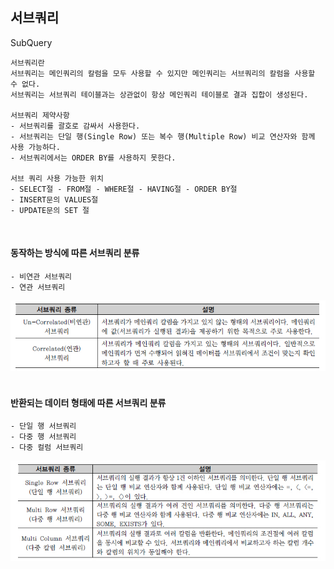 ## 서브쿼리 
SubQuery
```commandline
서브쿼리란
서브쿼리는 메인쿼리의 칼럼을 모두 사용할 수 있지만 메인쿼리는 서브쿼리의 칼럼을 사용할 수 없다.
서브쿼리는 서브쿼리 테이블과는 상관없이 항상 메인쿼리 테이블로 결과 집합이 생성된다.

서브쿼리 제약사항
- 서브쿼리를 괄호로 감싸서 사용한다. 
- 서브쿼리는 단일 행(Single Row) 또는 복수 행(Multiple Row) 비교 연산자와 함께 사용 가능하다. 
- 서브쿼리에서는 ORDER BY를 사용하지 못한다.

서브 쿼리 사용 가능한 위치
- SELECT절 - FROM절 - WHERE절 - HAVING절 - ORDER BY절 
- INSERT문의 VALUES절 
- UPDATE문의 SET 절
```
<br/>

#### 동작하는 방식에 따른 서브쿼리 분류
```commandline
- 비연관 서브쿼리
- 연관 서브쿼리
```
<img src="./image/10_1.png" width="600">
<br/><br/>

#### 반환되는 데이터 형태에 따른 서브쿼리 분류
```commandline
- 단일 행 서브쿼리
- 다중 행 서브쿼리
- 다중 컬럼 서브쿼리
```
<img src="./image/10_2.png" width="600">
<br/><br/>